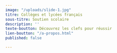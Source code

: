 ```yaml
---
image: "/uploads/slide-1.jpg"
titre: Collèges et lycées français
sous-titre: Soutien scolaire
description: ''
texte-boutton: Découvrez les clefs pour réussir
lien-boutton: "/a-propos.html"
published: false

---
```

